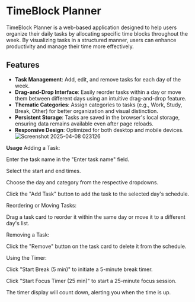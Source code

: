 # TimeBlock Planner

TimeBlock Planner is a web-based application designed to help users organize their daily tasks by allocating specific time blocks throughout the week. By visualizing tasks in a structured manner, users can enhance productivity and manage their time more effectively.

## Features

- **Task Management**: Add, edit, and remove tasks for each day of the week.
- **Drag-and-Drop Interface**: Easily reorder tasks within a day or move them between different days using an intuitive drag-and-drop feature.
- **Thematic Categories**: Assign categories to tasks (e.g., Work, Study, Break, Other) for better organization and visual distinction.
- **Persistent Storage**: Tasks are saved in the browser's local storage, ensuring data remains available even after page reloads.
- **Responsive Design**: Optimized for both desktop and mobile devices.
![Screenshot 2025-04-08 023126](https://github.com/user-attachments/assets/88c006f6-b57b-4252-a4d5-58adae10cfba)

**Usage**
Adding a Task:

Enter the task name in the "Enter task name" field.

Select the start and end times.

Choose the day and category from the respective dropdowns.

Click the "Add Task" button to add the task to the selected day's schedule.

Reordering or Moving Tasks:

Drag a task card to reorder it within the same day or move it to a different day's list.

Removing a Task:

Click the "Remove" button on the task card to delete it from the schedule.

Using the Timer:

Click "Start Break (5 min)" to initiate a 5-minute break timer.

Click "Start Focus Timer (25 min)" to start a 25-minute focus session.

The timer display will count down, alerting you when the time is up.
